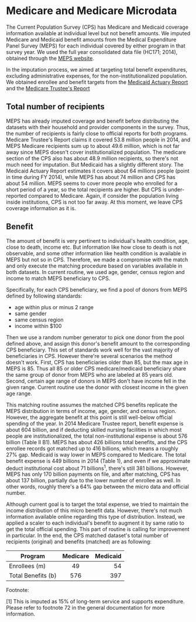 # Medicare and Medicare Microdata

The Current Population Survey (CPS) has Medicare and Medicaid coverage information available at individual level but not benefit amounts. We imputed Medicare and Medicaid benefit amounts from the Medical Expenditure Panel Survey (MEPS) for each individual covered by either program in that survey year. We used the full year consolidated data file (HC171; 2014), obtained through the [MEPS website](https://meps.ahrq.gov/data_stats/download_data_files_results.jsp?cboDataYear=All&cboDataTypeY=1%2CHousehold+Full+Year+File&buttonYearandDataType=Search&cboPufNumber=All&SearchTitle=Consolidated+Data).


In the imputation process, we aimed at targeting total benefit expenditures, excluding administrative expenses, for the non-institutionalized population. We obtained enrollee and benefit targets from the [Medicaid Actuary Report](https://www.medicaid.gov/medicaid/finance/actuarial-report/index.html) and the [Medicare Trustee's Report](https://www.cms.gov/Research-Statistics-Data-and-Systems/Statistics-Trends-and-Reports/ReportsTrustFunds/index.html)

## Total number of recipients

MEPS has already imputed coverage and benefit before distributing the datasets with their household and provider components in the survey. Thus, the number of recipients is fairly close to official reports for both programs. Medicare Trustee's Report claims it covered 53.8 million people in 2014, and MEPS Medicare recipients sum up to about 49.6 million, which is not far away since MEPS doesn't cover institutionalized population. The medicare section of the CPS also has about 48.9 million recipients, so there's not much need for imputation. But Medicaid has a slightly different story. The Medicaid Actuary Report estimates it covers about 64 millions people (point in time during FY 2014), while MEPS has about 74 million and CPS has about 54 million. MEPS seems to cover more people who enrolled for a short period of a year, so the total recipients are higher. But CPS is under-reported compared to Medicare. Again, if consider the population living inside institutions, CPS is not too far away. At this moment, we leave CPS coverage information as it is.

## Benefit

The amount of benefit is very pertinent to individual's health condition, age, close to death, income etc. But information like how close to death is not observable, and some other information like health condition is available in MEPS but not so in CPS. Therefore, we made a compromise with the match and only execute the matching procedure based on variables available in both datasets. In current routine, we used age, gender, census region and income to match MEPS beneficiary to CPS. 

Specifically, for each CPS beneficiary, we find a pool of donors from MEPS defined by following standards:

- age within plus or minus 2 range
- same gender
- same census region
- income within $100

Then we use a random number generator to pick one donor from the pool defined above, and assign this donor's benefit amount to the corresponding CPS beneficiary. This set of standards work well for the vast majority of beneficiaries in CPS. However there're several scenarios the method doesn't work. First, CPS has beneficiaries older than 85, but the max age in MEPS is 85. Thus all 85 or older CPS medicare/medicaid beneficiary share the same group of donor from MEPS who are labeled at 85 years old. Second, certain age range of donors in MEPS don't have income fell in the given range. Current routine use the donor with closest income in the given age range. 

This matching routine assumes the matched CPS benefits replicate the MEPS distribution in terms of income, age, gender, and census region. However, the aggregate benefit at this point is still well-below official spending of the year. In 2014 Medicare Trustee report, benefit expense is about 604 billion, and if deducting skilled nursing facilities in which most people are institutionalized, the total non-institutional expense is about 576 billion (Table II B1). MEPS has about 426 billions total benefits, and the CPS enrollee records got matched up to 416 billions, which means a roughly 27% gap. Medicaid is way lower in MEPS compared to Medicare. The total benefit expense is 449 billions in 2014 (Table 1), and even if we approximate deduct institutional cost about 71 billions<sup>1</sup>, there's still 381 billions. However, MEPS has only 170 billion payments on file, and after matching, CPS has about 137 billion, partially due to the lower number of enrollee as well. In other words, roughly there's a 64% gap between the micro data and official number. 

Although current goal is to target the total expense, we tried to maintain the income distribution of this micro benefit data. However, there's not much information available online regarding this type of distribution. Instead, we applied a scaler to each individual's benefit to augment it by same ratio to get the total official spending. This part of routine is calling for improvement in particular. In the end, the CPS matched dataset's total number of recipients (original) and benefits (matched) are as following:

| Program		| Medicare		| Medicaid|
| --------------------- |:---------------------:| -------:|
| Enrollees (m)		| 49			| 54      |
| Total Benefits (b)	| 576			| 397     |

Footnote:

[1] This is imputed as 15% of long-term service and supports expenditure. Please refer to footnote 72 in the general documentation for more information. 